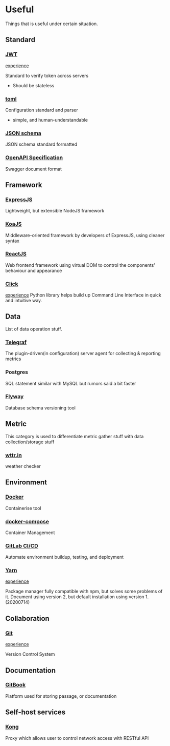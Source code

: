 # Useful

Things that is useful under certain situation.

## Standard

### [JWT](https://jwt.io/)
[experience](../experience/json-web-token.md)


Standard to verify token across servers
- Should be stateless

### [toml](https://github.com/toml-lang/toml/tree/v0.5.0)
Configuration standard and parser
- simple, and human-understandable

### [JSON schema](https://json-schema.org/latest/json-schema-validation.html)
JSON schema standard formatted

### [OpenAPI Specification](https://github.com/OAI/OpenAPI-Specification)
Swagger document format

## Framework

### [ExpressJS](https://expressjs.com/)
Lightweight, but extensible NodeJS framework

### [KoaJS](https://koajs.com/)
Middleware-oriented framework by developers of ExpressJS, using cleaner syntax

### [ReactJS](https://reactjs.org/)
Web frontend framework using virtual DOM to control the components' behaviour and appearance

### [Click](https://click.palletsprojects.com/en/7.x/)
[experience](../experience/click.md)
Python library helps build up Command Line Interface in quick and intuitive way.

## Data

List of data operation stuff.

### [Telegraf](https://github.com/influxdata/telegraf)
The plugin-driven(in configuration) server agent for collecting & reporting metrics

### Postgres
SQL statement similar with MySQL but rumors said a bit faster

### [Flyway](https://flywaydb.org)
Database schema versioning tool

## Metric

This category is used to differentiate metric gather stuff with data collection/storage stuff

### [wttr.in](https://github.com/chubin/wttr.in)
weather checker

## Environment

### [Docker](https://www.docker.com/)
Containerise tool

### [docker-compose](https://docs.docker.com/compose/)
Container Management

### [GitLab CI/CD](https://docs.gitlab.com/ee/ci/)
Automate environment buildup, testing, and deployment

### [Yarn](https://yarnpkg.com/)
[experience](../experience/yarn.md)


Package manager fully compatible with npm, but solves some problems of it.
Document using version 2, but default installation using version 1. (20200714)

## Collaboration

### [Git](https://git-scm.com/)
[experience](../experience/vcs-git.md)


Version Control System

## Documentation

### [GitBook](https://www.gitbook.com/)
Platform used for storing passage, or documentation

## Self-host services

### [Kong](https://docs.konghq.com/1.0.x/admin-api)
Proxy which allows user to control network access with RESTful API

